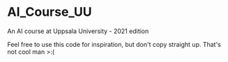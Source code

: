 # AI_Course_UU
An AI course at Uppsala University - 2021 edition

Feel free to use this code for inspiration, but don't copy straight up. That's not cool man >:(
